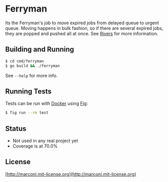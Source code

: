 # Ferryman

Its the Ferryman's job to move expired jobs from delayed queue to urgent queue. Moving happens in bulk fashion, so if there are several expired jobs, they are popped and pushed all at once. See [Rivers](https://github.com/marconi/rivers) for more information.

## Building and Running

```sh
$ cd cmd/ferryman
$ go build && ./ferryman
```

See `--help` for more info.

## Running Tests

Tests can be run with [Docker](http://www.docker.com) using [Fig](http://www.fig.sh):

```sh
$ fig run --rm test
```

## Status
- Not used in any real project yet
- Coverage is at 70.0%

## License

[http://marconi.mit-license.org](http://marconi.mit-license.org)
